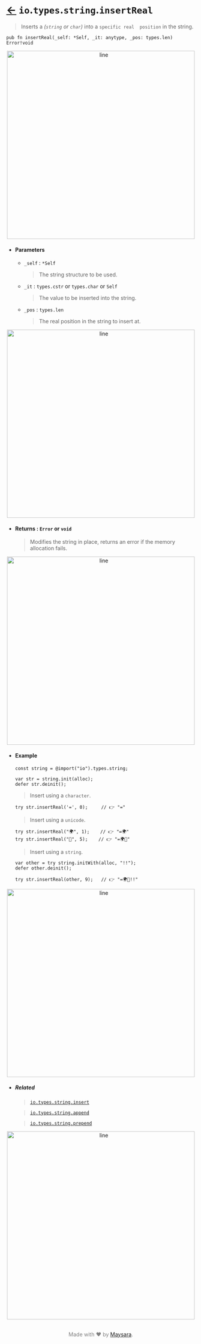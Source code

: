 # [←](../readme.md) `io`.`types`.`string`.`insertReal`

> Inserts a _(`string` or `char`)_ into a `specific real  position` in the string.

```zig
pub fn insertReal(_self: *Self, _it: anytype, _pos: types.len) Error!void
```


<div align="center">
<img src="https://raw.githubusercontent.com/Super-ZIG/io/refs/heads/main/docs/dist/img/md/line.png" alt="line" style="width:500px;"/>
</div>

- #### Parameters

    - `_self` : `*Self`

        > The string structure to be used.

    - `_it` : `types.cstr` or `types.char` or `Self`

        > The value to be inserted into the string.

    - `_pos` : `types.len`

        > The real position in the string to insert at.

<div align="center">
<img src="https://raw.githubusercontent.com/Super-ZIG/io/refs/heads/main/docs/dist/img/md/line.png" alt="line" style="width:500px;"/>
</div>

- #### Returns : `Error` or `void`

    > Modifies the string in place, returns an error if the memory allocation fails.

<div align="center">
<img src="https://raw.githubusercontent.com/Super-ZIG/io/refs/heads/main/docs/dist/img/md/line.png" alt="line" style="width:500px;"/>
</div>

- #### Example

    ```zig
    const string = @import("io").types.string;
    ```

    ```zig
    var str = string.init(alloc);
    defer str.deinit();
    ```

    > Insert using a `character`.

    ```zig
    try str.insertReal('=', 0);     // 👉 "="
    ```

    > Insert using a `unicode`.

    ```zig
    try str.insertReal("🌍", 1);    // 👉 "=🌍"
    try str.insertReal("🌟", 5);    // 👉 "=🌍🌟"
    ```

    > Insert using a `string`.

    ```zig
    var other = try string.initWith(alloc, "!!");
    defer other.deinit();

    try str.insertReal(other, 9);   // 👉 "=🌍🌟!!"
    ```

<div align="center">
<img src="https://raw.githubusercontent.com/Super-ZIG/io/refs/heads/main/docs/dist/img/md/line.png" alt="line" style="width:500px;"/>
</div>

- ##### Related

  > [`io.types.string.insert`](./insert.md)

  > [`io.types.string.append`](./append.md)

  > [`io.types.string.prepend`](./prepend.md)

<div align="center">
<img src="https://raw.githubusercontent.com/Super-ZIG/io/refs/heads/main/docs/dist/img/md/line.png" alt="line" style="width:500px;"/>
</div>

<p align="center" style="color:grey;"><br />Made with ❤️ by <a href="http://github.com/maysara-elshewehy" target="blank">Maysara</a>.</p>